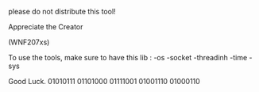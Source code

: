 please do not distribute this tool!

Appreciate the Creator 

(WNF207xs)


To use the tools, make sure to have this lib :
-os
-socket
-threadinh
-time
-sys



Good Luck.
01010111 01101000 01111001 01001110 01000110
